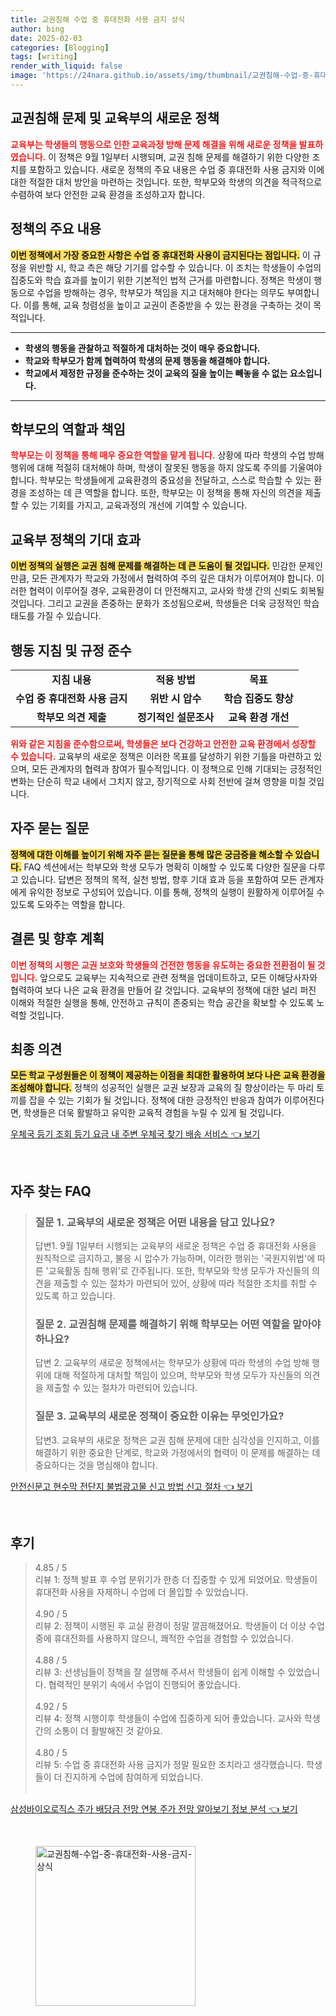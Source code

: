 ```yaml
---
title: 교권침해 수업 중 휴대전화 사용 금지 상식
author: bing
date: 2025-02-03
categories: [Blogging]
tags: [writing]
render_with_liquid: false
image: 'https://24nara.github.io/assets/img/thumbnail/교권침해-수업-중-휴대전화-사용-금지-상식.webp'
---
```



<h2 id='교권침해 문제 및 교육부의 새로운 정책'>교권침해 문제 및 교육부의 새로운 정책</h2>

<p><b><span style="color: #ee2323;">교육부는 학생들의 행동으로 인한 교육과정 방해 문제 해결을 위해 새로운 정책을 발표하였습니다.</span></b> 이 정책은 9월 1일부터 시행되며, 교권 침해 문제를 해결하기 위한 다양한 조치를 포함하고 있습니다. 새로운 정책의 주요 내용은 수업 중 휴대전화 사용 금지와 이에 대한 적절한 대처 방안을 마련하는 것입니다. 또한, 학부모와 학생의 의견을 적극적으로 수렴하여 보다 안전한 교육 환경을 조성하고자 합니다.</p>

<h2 id='정책의 주요 내용'>정책의 주요 내용</h2>

<p><b><span style="background-color: #ffe066;">이번 정책에서 가장 중요한 사항은 수업 중 휴대전화 사용이 금지된다는 점입니다.</span></b> 이 규정을 위반할 시, 학교 측은 해당 기기를 압수할 수 있습니다. 이 조치는 학생들이 수업의 집중도와 학습 효과를 높이기 위한 기본적인 법적 근거를 마련합니다. 정책은 학생이 행동으로 수업을 방해하는 경우, 학부모가 책임을 지고 대처해야 한다는 의무도 부여합니다. 이를 통해, 교육 청렴성을 높이고 교권이 존중받을 수 있는 환경을 구축하는 것이 목적입니다.</p>

<hr />

<ul>
    <li><b>학생의 행동을 관찰하고 적절하게 대처하는 것이 매우 중요합니다.</b></li>
    <li><b>학교와 학부모가 함께 협력하여 학생의 문제 행동을 해결해야 합니다.</b></li>
    <li><b>학교에서 제정한 규정을 준수하는 것이 교육의 질을 높이는 빼놓을 수 없는 요소입니다.</b></li>
</ul>

<hr />

<h2 id='학부모의 역할과 책임'>학부모의 역할과 책임</h2>

<p><b><span style="color: #ee2323;">학부모는 이 정책을 통해 매우 중요한 역할을 맡게 됩니다.</span></b> 상황에 따라 학생의 수업 방해 행위에 대해 적절히 대처해야 하며, 학생이 잘못된 행동을 하지 않도록 주의를 기울여야 합니다. 학부모는 학생들에게 교육환경의 중요성을 전달하고, 스스로 학습할 수 있는 환경을 조성하는 데 큰 역할을 합니다. 또한, 학부모는 이 정책을 통해 자신의 의견을 제출할 수 있는 기회를 가지고, 교육과정의 개선에 기여할 수 있습니다.</p>

<h2 id='교육부 정책의 기대 효과'>교육부 정책의 기대 효과</h2>

<p><b><span style="background-color: #ffe066;">이번 정책의 실행은 교권 침해 문제를 해결하는 데 큰 도움이 될 것입니다.</span></b> 민감한 문제인 만큼, 모든 관계자가 학교와 가정에서 협력하여 주의 깊은 대처가 이루어져야 합니다. 이러한 협력이 이루어질 경우, 교육환경이 더 안전해지고, 교사와 학생 간의 신뢰도 회복될 것입니다. 그리고 교권을 존중하는 문화가 조성됨으로써, 학생들은 더욱 긍정적인 학습 태도를 가질 수 있습니다.</p>

<h2 id='행동 지침 및 규정 준수'>행동 지침 및 규정 준수</h2>

<table>
    <tr>
        <td style="text-align: center; height: 17px;"><b>지침 내용</b></td>
        <td style="text-align: center; height: 17px;"><b>적용 방법</b></td>
        <td style="text-align: center; height: 17px;"><b>목표</b></td>
    </tr>
    <tr>
        <td style="text-align: center; height: 17px;"><b>수업 중 휴대전화 사용 금지</b></td>
        <td style="text-align: center; height: 17px;"><b>위반 시 압수</b></td>
        <td style="text-align: center; height: 17px;"><b>학습 집중도 향상</b></td>
    </tr>
    <tr>
        <td style="text-align: center; height: 17px;"><b>학부모 의견 제출</b></td>
        <td style="text-align: center; height: 17px;"><b>정기적인 설문조사</b></td>
        <td style="text-align: center; height: 17px;"><b>교육 환경 개선</b></td>
    </tr>
</table>

<p><b><span style="color: #ee2323;">위와 같은 지침을 준수함으로써, 학생들은 보다 건강하고 안전한 교육 환경에서 성장할 수 있습니다.</span></b> 교육부의 새로운 정책은 이러한 목표를 달성하기 위한 기틀을 마련하고 있으며, 모든 관계자의 협력과 참여가 필수적입니다. 이 정책으로 인해 기대되는 긍정적인 변화는 단순히 학교 내에서 그치지 않고, 장기적으로 사회 전반에 걸쳐 영향을 미칠 것입니다.</p>

<h2 id='자주 묻는 질문'>자주 묻는 질문</h2>

<p><b><span style="background-color: #ffe066;">정책에 대한 이해를 높이기 위해 자주 묻는 질문을 통해 많은 궁금증을 해소할 수 있습니다.</span></b> FAQ 섹션에서는 학부모와 학생 모두가 명확히 이해할 수 있도록 다양한 질문을 다루고 있습니다. 답변은 정책의 목적, 실천 방법, 향후 기대 효과 등을 포함하여 모든 관계자에게 유익한 정보로 구성되어 있습니다. 이를 통해, 정책의 실행이 원활하게 이루어질 수 있도록 도와주는 역할을 합니다.</p>

<h2 id='결론 및 향후 계획'>결론 및 향후 계획</h2>

<p><b><span style="color: #ee2323;">이번 정책의 시행은 교권 보호와 학생들의 건전한 행동을 유도하는 중요한 전환점이 될 것입니다.</span></b> 앞으로도 교육부는 지속적으로 관련 정책을 업데이트하고, 모든 이해당사자와 협력하여 보다 나은 교육 환경을 만들어 갈 것입니다. 교육부의 정책에 대한 널리 퍼진 이해와 적절한 실행을 통해, 안전하고 규칙이 존중되는 학습 공간을 확보할 수 있도록 노력할 것입니다.</p>

<h2 id='최종 의견'>최종 의견</h2>

<p><b><span style="background-color: #ffe066;">모든 학교 구성원들은 이 정책이 제공하는 이점을 최대한 활용하여 보다 나은 교육 환경을 조성해야 합니다.</span></b> 정책의 성공적인 실행은 교권 보장과 교육의 질 향상이라는 두 마리 토끼를 잡을 수 있는 기회가 될 것입니다. 정책에 대한 긍정적인 반응과 참여가 이루어진다면, 학생들은 더욱 활발하고 유익한 교육적 경험을 누릴 수 있게 될 것입니다.</p>


<p><a class="click-button" title="우체국 등기 조회 등기 요금 내 주변 우체국 찾기 배송 서비스" href="https://24nara.github.io/posts/%EC%9A%B0%EC%B2%B4%EA%B5%AD-%EB%93%B1%EA%B8%B0-%EC%A1%B0%ED%9A%8C-%EB%93%B1%EA%B8%B0-%EC%9A%94%EA%B8%88-%EB%82%B4-%EC%A3%BC%EB%B3%80-%EC%9A%B0%EC%B2%B4%EA%B5%AD-%EC%B0%BE%EA%B8%B0-%EB%B0%B0%EC%86%A1-%EC%84%9C%EB%B9%84%EC%8A%A4/" rel="dofollow">우체국 등기 조회 등기 요금 내 주변 우체국 찾기 배송 서비스 👈 보기</a></p><br>
<h2 id='자주_찾는_FAQ'>자주 찾는 FAQ</h2>
<div itemscope="" itemtype="https://schema.org/FAQPage"> 
<blockquote> 
<div itemscope="" itemprop="mainEntity" itemtype="https://schema.org/Question"> 
<h3 itemprop="name">질문 1. 교육부의 새로운 정책은 어떤 내용을 담고 있나요?</h3> 
<div itemscope="" itemprop="acceptedAnswer" itemtype="https://schema.org/Answer"> 
<span itemprop="text"> 
<p>답변1. 9월 1일부터 시행되는 교육부의 새로운 정책은 수업 중 휴대전화 사용을 원칙적으로 금지하고, 불응 시 압수가 가능하며, 이러한 행위는 '국원지위법'에 따른 '교육활동 침해 행위'로 간주됩니다. 또한, 학부모와 학생 모두가 자신들의 의견을 제출할 수 있는 절차가 마련되어 있어, 상황에 따라 적절한 조치를 취할 수 있도록 하고 있습니다.</p> 
</span> 
</div> 
</div> 
<div itemscope="" itemprop="mainEntity" itemtype="https://schema.org/Question"> 
<h3 itemprop="name">질문 2. 교권침해 문제를 해결하기 위해 학부모는 어떤 역할을 맡아야 하나요?</h3> 
<div itemscope="" itemprop="acceptedAnswer" itemtype="https://schema.org/Answer"> 
<span itemprop="text"> 
<p>답변 2. 교육부의 새로운 정책에서는 학부모가 상황에 따라 학생의 수업 방해 행위에 대해 적절하게 대처할 책임이 있으며, 학부모와 학생 모두가 자신들의 의견을 제출할 수 있는 절차가 마련되어 있습니다.</p> 
</span> 
</div> 
</div> 
<div itemscope="" itemprop="mainEntity" itemtype="https://schema.org/Question"> 
<h3 itemprop="name">질문 3. 교육부의 새로운 정책이 중요한 이유는 무엇인가요?</h3> 
<div itemscope="" itemprop="acceptedAnswer" itemtype="https://schema.org/Answer"> 
<span itemprop="text"> 
<p>답변3. 교육부의 새로운 정책은 교권 침해 문제에 대한 심각성을 인지하고, 이를 해결하기 위한 중요한 단계로, 학교와 가정에서의 협력이 이 문제를 해결하는 데 중요하다는 것을 명심해야 합니다.</p> 
</span> 
</div> 
</div> 
</blockquote> 
</div>
<p><a class="click-button" title="안전신문고 현수막 전단지 불법광고물 신고 방법 신고 절차" href="https://24nara.github.io/posts/%EC%95%88%EC%A0%84%EC%8B%A0%EB%AC%B8%EA%B3%A0-%ED%98%84%EC%88%98%EB%A7%89-%EC%A0%84%EB%8B%A8%EC%A7%80-%EB%B6%88%EB%B2%95%EA%B4%91%EA%B3%A0%EB%AC%BC-%EC%8B%A0%EA%B3%A0-%EB%B0%A9%EB%B2%95-%EC%8B%A0%EA%B3%A0-%EC%A0%88%EC%B0%A8/" rel="dofollow">안전신문고 현수막 전단지 불법광고물 신고 방법 신고 절차 👈 보기</a></p><br>
<h2 id='후기'>후기</h2>
<div itemscope itemtype="https://schema.org/Product">
  <blockquote>
  <div itemprop="review" itemscope itemtype="https://schema.org/Review">
      <div itemprop="reviewRating" itemscope itemtype="https://schema.org/Rating"> <span itemprop="ratingValue">4.85</span> / <span itemprop="bestRating">5</span> </div>
      <span itemprop="reviewBody">리뷰 1: 정책 발표 후 수업 분위기가 한층 더 집중할 수 있게 되었어요. 학생들이 휴대전화 사용을 자제하니 수업에 더 몰입할 수 있었습니다.</span>
  </div>
  <br>
  <div itemprop="review" itemscope itemtype="https://schema.org/Review">
      <div itemprop="reviewRating" itemscope itemtype="https://schema.org/Rating"> <span itemprop="ratingValue">4.90</span> / <span itemprop="bestRating">5</span> </div>
      <span itemprop="reviewBody">리뷰 2: 정책이 시행된 후 교실 환경이 정말 깔끔해졌어요. 학생들이 더 이상 수업 중에 휴대전화를 사용하지 않으니, 쾌적한 수업을 경험할 수 있었습니다.</span>
  </div>
  <br>
  <div itemprop="review" itemscope itemtype="https://schema.org/Review">
      <div itemprop="reviewRating" itemscope itemtype="https://schema.org/Rating"> <span itemprop="ratingValue">4.88</span> / <span itemprop="bestRating">5</span> </div>
      <span itemprop="reviewBody">리뷰 3: 선생님들이 정책을 잘 설명해 주셔서 학생들이 쉽게 이해할 수 있었습니다. 협력적인 분위기 속에서 수업이 진행되어 좋았습니다.</span>
  </div>
  <br>
  <div itemprop="review" itemscope itemtype="https://schema.org/Review">
      <div itemprop="reviewRating" itemscope itemtype="https://schema.org/Rating"> <span itemprop="ratingValue">4.92</span> / <span itemprop="bestRating">5</span> </div>
      <span itemprop="reviewBody">리뷰 4: 정책 시행이후 학생들이 수업에 집중하게 되어 좋았습니다. 교사와 학생 간의 소통이 더 활발해진 것 같아요.</span>
  </div>
  <br>
  <div itemprop="review" itemscope itemtype="https://schema.org/Review">
      <div itemprop="reviewRating" itemscope itemtype="https://schema.org/Rating"> <span itemprop="ratingValue">4.80</span> / <span itemprop="bestRating">5</span> </div>
      <span itemprop="reviewBody">리뷰 5: 수업 중 휴대전화 사용 금지가 정말 필요한 조치라고 생각했습니다. 학생들이 더 진지하게 수업에 참여하게 되었습니다.</span>
  </div>
  <br>
  </blockquote>
</div>
<p><a class="click-button" title="삼성바이오로직스 주가 배당금 전망 연봉 주가 전망 알아보기 정보 분석" href="https://24nara.github.io/posts/%EC%82%BC%EC%84%B1%EB%B0%94%EC%9D%B4%EC%98%A4%EB%A1%9C%EC%A7%81%EC%8A%A4-%EC%A3%BC%EA%B0%80-%EB%B0%B0%EB%8B%B9%EA%B8%88-%EC%A0%84%EB%A7%9D-%EC%97%B0%EB%B4%89-%EC%A3%BC%EA%B0%80-%EC%A0%84%EB%A7%9D-%EC%95%8C%EC%95%84%EB%B3%B4%EA%B8%B0-%EC%A0%95%EB%B3%B4-%EB%B6%84%EC%84%9D/" rel="dofollow">삼성바이오로직스 주가 배당금 전망 연봉 주가 전망 알아보기 정보 분석 👈 보기</a></p><br>
<figure class="image"><img src="https://24nara.github.io/assets/img/thumbnail/교권침해-수업-중-휴대전화-사용-금지-상식.webp" alt="교권침해-수업-중-휴대전화-사용-금지-상식" width="256" height="256"></figure>